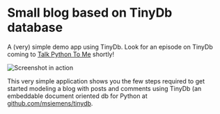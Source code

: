 # Small blog based on TinyDb database

A (very) simple demo app using TinyDb. Look for an episode on TinyDb coming to [Talk Python To Me](https://talkpython.fm) shortly!

![Screenshot in *action*](https://raw.githubusercontent.com/mikeckennedy/tinydb-sample-blog/master/readme-resources/terminal.png)

This very simple application shows you the few steps required to get started modeling a blog with posts and comments using TinyDb (an embeddable document oriented db for Python at [github.com/msiemens/tinydb](https://github.com/msiemens/tinydb).



